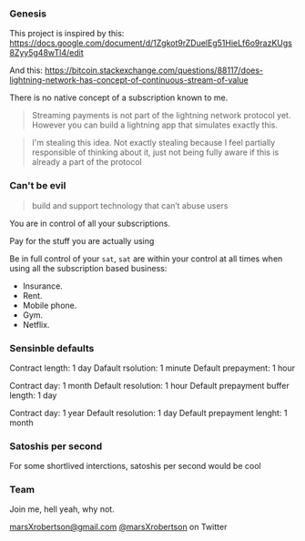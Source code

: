 ### Genesis

This project is inspired by this: https://docs.google.com/document/d/1Zgkot9rZDuelEg51HieLf6o9razKUgs8Zyy5g48wTl4/edit

And this: https://bitcoin.stackexchange.com/questions/88117/does-lightning-network-has-concept-of-continuous-stream-of-value

There is no native concept of a subscription known to me.


> Streaming payments is not part of the lightning network protocol yet.
> However you can build a lightning app that simulates exactly this.

> I'm stealing this idea. Not exactly stealing because I feel partially responsible of thinking about it, just not being fully aware if this is already a part of the protocol


### Can't be evil

> build and support technology that can’t abuse users


You are in control of all your subscriptions.

Pay for the stuff you are actually using

Be in full control of your `sat`, `sat` are within your control at all times when using all the subscription based business:
* Insurance.
* Rent.
* Mobile phone.
* Gym.
* Netflix.

### Sensinble defaults

Contract length: 1 day
Dafault rsolution: 1 minute
Default prepayment: 1 hour

Contract day: 1 month
Default resolution: 1 hour
Default prepayment buffer length: 1 day

Contract day: 1 year
Default resolution: 1 day
Default prepayment lenght: 1 month

### Satoshis per second

For some shortlived interctions, satoshis per second would be cool

### Team

Join me, hell yeah, why not.

marsXrobertson@gmail.com
[@marsXrobertson](https://twitter.com/marsxRobertson) on Twitter
